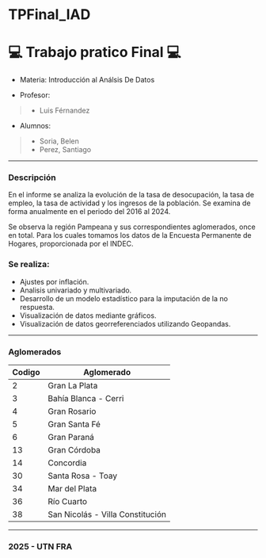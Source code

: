 # TPFinal_IAD
:computer: Trabajo pratico Final :computer:
==============================

- Materia: Introducción al Análsis De Datos

- Profesor: 
>-  Luis Férnandez

- Alumnos:
>- Soria, Belen 
>- Perez, Santiago


***
### Descripción

En el informe se analiza la evolución de la tasa de desocupación, la tasa de 
empleo, la tasa de actividad y los ingresos de la población. 
Se examina de forma anualmente en el periodo del 2016 al 2024. 

Se observa la región Pampeana y sus correspondientes aglomerados, once en total.
Para los cuales tomamos los datos de la Encuesta Permanente de Hogares, proporcionada por el INDEC. 

### Se realiza:
* Ajustes por inflación.
* Analisis univariado y multivariado.
* Desarrollo de un modelo estadístico para la imputación de la no respuesta.
* Visualización de datos mediante gráficos.  
* Visualización de datos georreferenciados utilizando Geopandas.

***
### Aglomerados

| Codigo | Aglomerado |
|--- |--- |
| 2 | Gran La Plata |
| 3 | Bahía Blanca - Cerri |
| 4 | Gran Rosario |
| 5 | Gran Santa Fé |
| 6 | Gran Paraná |
| 13 | Gran Córdoba |
| 14 | Concordia |
| 30 | Santa Rosa - Toay |
| 34 | Mar del Plata |
| 36 |Río Cuarto |
| 38 | San Nicolás - Villa Constitución | 
***

### 2025 - UTN FRA
